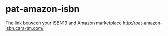 # pat-amazon-isbn
The link between your ISBN13 and Amazon marketplace http://pat-amazon-isbn.cara-tm.com/
